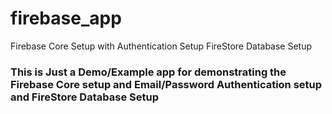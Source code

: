 # firebase_app

Firebase Core Setup with Authentication Setup FireStore Database Setup

### This is Just a Demo/Example app for demonstrating the Firebase Core setup and Email/Password Authentication setup and FireStore Database Setup
